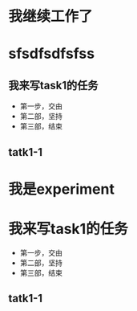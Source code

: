 # 我继续工作了

# sfsdfsdfsfss

## 我来写task1的任务

- 第一步，交由
- 第二部，坚持
- 第三部，结束

## tatk1-1





# 我是experiment
# 我来写task1的任务

- 第一步，交由
- 第二部，坚持
- 第三部，结束

## tatk1-1
